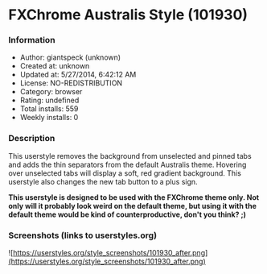 # FXChrome Australis Style (101930)

### Information
- Author: giantspeck (unknown)
- Created at: unknown
- Updated at: 5/27/2014, 6:42:12 AM
- License: NO-REDISTRIBUTION
- Category: browser
- Rating: undefined
- Total installs: 559
- Weekly installs: 0


### Description
This userstyle removes the background from unselected and pinned tabs and adds the thin separators from the default Australis theme.  Hovering over unselected tabs will display a soft, red gradient background.  This userstyle also changes the new tab button to a plus sign.

<b>This userstyle is designed to be used with the FXChrome theme only.  Not only will it probably look weird on the default theme, but using it with the default theme would be kind of counterproductive, don't you think? ;)</b>


### Screenshots (links to userstyles.org)
![https://userstyles.org/style_screenshots/101930_after.png](https://userstyles.org/style_screenshots/101930_after.png)


